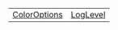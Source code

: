 |                                                                                          |                                                                                  |
| ---------------------------------------------------------------------------------------- | -------------------------------------------------------------------------------- |
| [ColorOptions](https://hamedfathi.gitbook.io/aurelia-2-doc-api/kernel/enum/coloroptions) | [LogLevel](https://hamedfathi.gitbook.io/aurelia-2-doc-api/kernel/enum/loglevel) |